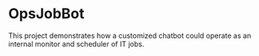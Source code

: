 # OpsJobBot
This project demonstrates how a customized chatbot could operate as an internal monitor and scheduler of IT jobs.
